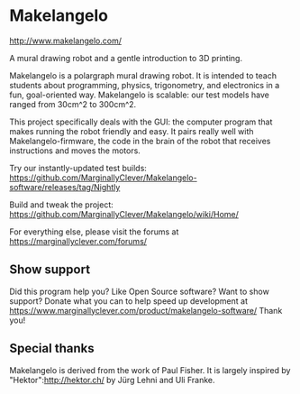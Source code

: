 ﻿# Makelangelo #

http://www.makelangelo.com/

A mural drawing robot and a gentle introduction to 3D printing.

Makelangelo is a polargraph mural drawing robot.  It is intended to teach students about programming, physics, trigonometry, and electronics in a fun, goal-oriented way.  Makelangelo is scalable: our test models have ranged from 30cm^2 to 300cm^2.

This project specifically deals with the GUI: the computer program that makes running the robot friendly and easy.  It pairs really well with Makelangelo-firmware, the code in the brain of the robot that receives instructions and moves the motors.

Try our instantly-updated test builds: https://github.com/MarginallyClever/Makelangelo-software/releases/tag/Nightly

Build and tweak the project: https://github.com/MarginallyClever/Makelangelo/wiki/Home/

For everything else, please visit the forums at https://marginallyclever.com/forums/

## Show support ##

Did this program help you?  Like Open Source software?  Want to show support?
Donate what you can to help speed up development at https://www.marginallyclever.com/product/makelangelo-software/
Thank you!

## Special thanks ##

Makelangelo is derived from the work of Paul Fisher.  It is largely inspired by "Hektor":http://hektor.ch/ by Jürg Lehni and Uli Franke.
